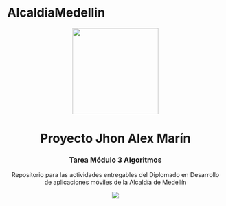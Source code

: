# AlcaldiaMedellin
<!DOCTYPE html>
<html>
<head>
</head>
<body>
	<div align="center">
		<img src="https://moodleoit1.org/pluginfile.php/1/core_admin/logocompact/300x300/1654886007/Logo%20Goya%20OIT-01.png" style="width: 200px;">
		<h1>Proyecto Jhon Alex Marín</h1>
		<h3>Tarea Módulo 3 Algoritmos</h3>
	</div>
	<div align="center">
		<p>Repositorio para las actividades entregables del Diplomado en Desarrollo de aplicaciones móviles de la Alcaldía de Medellín</p>
	</div>
	<div align="center">
		<img src="[https://moodleoit1.org/pluginfile.php/3555/mod_label/intro/Diplomado-en-Desarrollo-de-aplicaciones-moviles.jpg](https://moodleoit1.org/pluginfile.php/3555/mod_label/intro/Diplomado-en-Desarrollo-de-aplicaciones-moviles.jpg)">
	</div>
</body>
</html>
